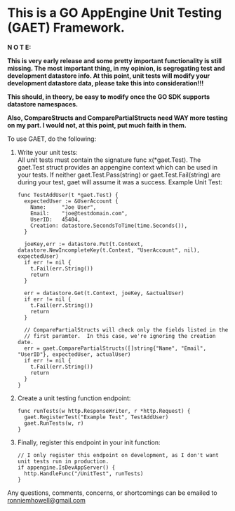 
This is a GO AppEngine Unit Testing (GAET) Framework.
=====================================================

**N O T E:**

**This is very early release and some pretty important functionality is still missing.
The most important thing, in my opinion, is segregating test and development datastore info.
At this point, unit tests will modify your development datastore data, please take this into consideration!!!**

**This should, in theory, be easy to modify once the GO SDK supports datastore namespaces.**

**Also, CompareStructs and ComparePartialStructs need WAY more testing on my part.  I would not, at this point, put much faith in them.**

To use GAET, do the following:

1.  Write your unit tests:<br/>
  All unit tests must contain the signature func x(*gaet.Test). The gaet.Test struct provides an appengine context which can be used in your tests.  If neither gaet.Test.Pass(string) or gaet.Test.Fail(string) are during your test, gaet will assume it was a success. Example Unit Test:

        func TestAddUser(t *gaet.Test) {
          expectedUser := &UserAccount {
            Name:     "Joe User",
            Email:    "joe@testdomain.com",
            UserID:   45404,
            Creation: datastore.SecondsToTime(time.Seconds()),
          }

          joeKey,err := datastore.Put(t.Context, datastore.NewIncompleteKey(t.Context, "UserAccount", nil), expectedUser)
          if err != nil {
            t.Fail(err.String())
            return
          }

          err = datastore.Get(t.Context, joeKey, &actualUser)
          if err != nil {
            t.Fail(err.String())
            return
          }

          // ComparePartialStructs will check only the fields listed in the
          // first paramter.  In this case, we're ignoring the creation date.
          err = gaet.ComparePartialStructs([]string{"Name", "Email", "UserID"}, expectedUser, actualUser)
          if err != nil {
            t.Fail(err.String())
            return
          }
        }

2.  Create a unit testing function endpoint:

        func runTests(w http.ResponseWriter, r *http.Request) {
          gaet.RegisterTest("Example Test", TestAddUser)
          gaet.RunTests(w, r)
        }

3.  Finally, register this endpoint in your init function:

        // I only register this endpoint on development, as I don't want unit tests run in production.
        if appengine.IsDevAppServer() {
          http.HandleFunc("/UnitTest", runTests)
        }

Any questions, comments, concerns, or shortcomings can be emailed to ronniemhowell@gmail.com
